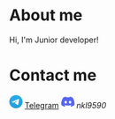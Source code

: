 # About me
Hi, I'm Junior developer!

# Contact me
[![Telegram](icons/telegram.png)](https://t.me/NkL322) [Telegram](https://t.me/NkL322)
![Discord](icons/discord.png) *nkl9590*

